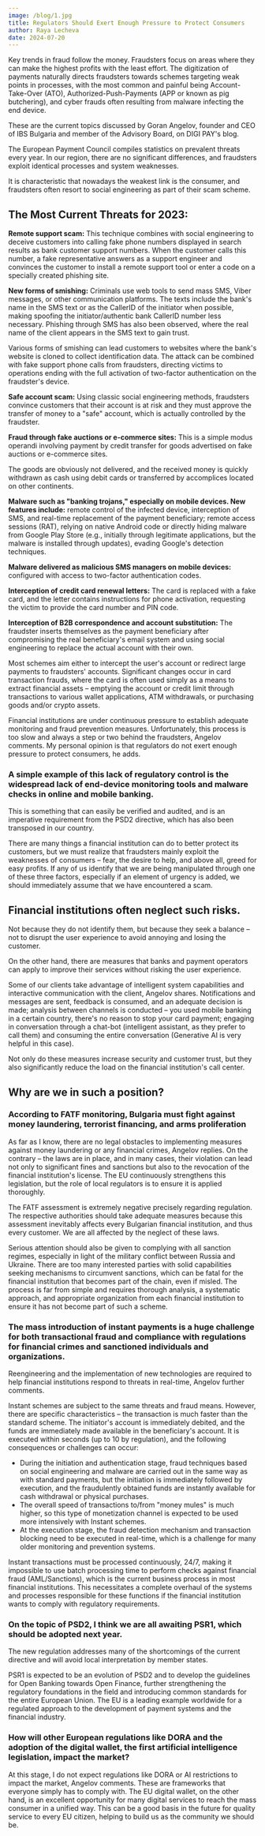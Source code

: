 ```yaml
---
image: /blog/1.jpg
title: Regulators Should Exert Enough Pressure to Protect Consumers
author: Raya Lecheva
date: 2024-07-20
---
```


Key trends in fraud follow the money. Fraudsters focus on areas where they can make the highest profits with the least effort. The digitization of payments naturally directs fraudsters towards schemes targeting weak points in processes, with the most common and painful being Account-Take-Over (ATO), Authorized-Push-Payments (APP or known as pig butchering), and cyber frauds often resulting from malware infecting the end device.

These are the current topics discussed by Goran Angelov, founder and CEO of IBS Bulgaria and member of the Advisory Board, on DIGI PAY's blog.

The European Payment Council compiles statistics on prevalent threats every year. In our region, there are no significant differences, and fraudsters exploit identical processes and system weaknesses.

It is characteristic that nowadays the weakest link is the consumer, and fraudsters often resort to social engineering as part of their scam scheme.

## The Most Current Threats for 2023:

**Remote support scam:** This technique combines with social engineering to deceive customers into calling fake phone numbers displayed in search results as bank customer support numbers. When the customer calls this number, a fake representative answers as a support engineer and convinces the customer to install a remote support tool or enter a code on a specially created phishing site.

**New forms of smishing:** Criminals use web tools to send mass SMS, Viber messages, or other communication platforms. The texts include the bank's name in the SMS text or as the CallerID of the initiator when possible, making spoofing the initiator/authentic bank CallerID number less necessary. Phishing through SMS has also been observed, where the real name of the client appears in the SMS text to gain trust.

Various forms of smishing can lead customers to websites where the bank's website is cloned to collect identification data. The attack can be combined with fake support phone calls from fraudsters, directing victims to operations ending with the full activation of two-factor authentication on the fraudster's device.

**Safe account scam:** Using classic social engineering methods, fraudsters convince customers that their account is at risk and they must approve the transfer of money to a "safe" account, which is actually controlled by the fraudster.

**Fraud through fake auctions or e-commerce sites:** This is a simple modus operandi involving payment by credit transfer for goods advertised on fake auctions or e-commerce sites.

The goods are obviously not delivered, and the received money is quickly withdrawn as cash using debit cards or transferred by accomplices located on other continents.

**Malware such as "banking trojans," especially on mobile devices. New features include:** remote control of the infected device, interception of SMS, and real-time replacement of the payment beneficiary; remote access sessions (RAT), relying on native Android code or directly hiding malware from Google Play Store (e.g., initially through legitimate applications, but the malware is installed through updates), evading Google's detection techniques.

**Malware delivered as malicious SMS managers on mobile devices:** configured with access to two-factor authentication codes.

**Interception of credit card renewal letters:** The card is replaced with a fake card, and the letter contains instructions for phone activation, requesting the victim to provide the card number and PIN code.

**Interception of B2B correspondence and account substitution:** The fraudster inserts themselves as the payment beneficiary after compromising the real beneficiary's email system and using social engineering to replace the actual account with their own.

Most schemes aim either to intercept the user's account or redirect large payments to fraudsters' accounts. Significant changes occur in card transaction frauds, where the card is often used simply as a means to extract financial assets – emptying the account or credit limit through transactions to various wallet applications, ATM withdrawals, or purchasing goods and/or crypto assets.

Financial institutions are under continuous pressure to establish adequate monitoring and fraud prevention measures. Unfortunately, this process is too slow and always a step or two behind the fraudsters, Angelov comments. My personal opinion is that regulators do not exert enough pressure to protect consumers, he adds.

### A simple example of this lack of regulatory control is the widespread lack of end-device monitoring tools and malware checks in online and mobile banking.

This is something that can easily be verified and audited, and is an imperative requirement from the PSD2 directive, which has also been transposed in our country.

There are many things a financial institution can do to better protect its customers, but we must realize that fraudsters mainly exploit the weaknesses of consumers – fear, the desire to help, and above all, greed for easy profits. If any of us identify that we are being manipulated through one of these three factors, especially if an element of urgency is added, we should immediately assume that we have encountered a scam.

## Financial institutions often neglect such risks.

Not because they do not identify them, but because they seek a balance – not to disrupt the user experience to avoid annoying and losing the customer.

On the other hand, there are measures that banks and payment operators can apply to improve their services without risking the user experience.

Some of our clients take advantage of intelligent system capabilities and interactive communication with the client, Angelov shares. Notifications and messages are sent, feedback is consumed, and an adequate decision is made; analysis between channels is conducted – you used mobile banking in a certain country, there's no reason to stop your card payment; engaging in conversation through a chat-bot (intelligent assistant, as they prefer to call them) and consuming the entire conversation (Generative AI is very helpful in this case).

Not only do these measures increase security and customer trust, but they also significantly reduce the load on the financial institution's call center.

## Why are we in such a position?

### According to FATF monitoring, Bulgaria must fight against money laundering, terrorist financing, and arms proliferation

As far as I know, there are no legal obstacles to implementing measures against money laundering or any financial crimes, Angelov replies. On the contrary – the laws are in place, and in many cases, their violation can lead not only to significant fines and sanctions but also to the revocation of the financial institution's license. The EU continuously strengthens this legislation, but the role of local regulators is to ensure it is applied thoroughly.

The FATF assessment is extremely negative precisely regarding regulation. The respective authorities should take adequate measures because this assessment inevitably affects every Bulgarian financial institution, and thus every customer. We are all affected by the neglect of these laws.

Serious attention should also be given to complying with all sanction regimes, especially in light of the military conflict between Russia and Ukraine. There are too many interested parties with solid capabilities seeking mechanisms to circumvent sanctions, which can be fatal for the financial institution that becomes part of the chain, even if misled. The process is far from simple and requires thorough analysis, a systematic approach, and appropriate organization from each financial institution to ensure it has not become part of such a scheme.

### The mass introduction of instant payments is a huge challenge for both transactional fraud and compliance with regulations for financial crimes and sanctioned individuals and organizations.

Reengineering and the implementation of new technologies are required to help financial institutions respond to threats in real-time, Angelov further comments.

Instant schemes are subject to the same threats and fraud means. However, there are specific characteristics – the transaction is much faster than the standard scheme. The initiator's account is immediately debited, and the funds are immediately made available in the beneficiary's account. It is executed within seconds (up to 10 by regulation), and the following consequences or challenges can occur:

- During the initiation and authentication stage, fraud techniques based on social engineering and malware are carried out in the same way as with standard payments, but the initiation is immediately followed by execution, and the fraudulently obtained funds are instantly available for cash withdrawal or physical purchases.
- The overall speed of transactions to/from "money mules" is much higher, so this type of monetization channel is expected to be used more intensively with Instant schemes.
- At the execution stage, the fraud detection mechanism and transaction blocking need to be executed in real-time, which is a challenge for many older monitoring and prevention systems.

Instant transactions must be processed continuously, 24/7, making it impossible to use batch processing time to perform checks against financial fraud (AML/Sanctions), which is the current business process in most financial institutions. This necessitates a complete overhaul of the systems and processes responsible for these functions if the financial institution wants to comply with regulatory requirements.

### On the topic of PSD2, I think we are all awaiting PSR1, which should be adopted next year.

The new regulation addresses many of the shortcomings of the current directive and will avoid local interpretation by member states.

PSR1 is expected to be an evolution of PSD2 and to develop the guidelines for Open Banking towards Open Finance, further strengthening the regulatory foundations in the field and introducing common standards for the entire European Union. The EU is a leading example worldwide for a regulated approach to the development of payment systems and the financial industry.

### How will other European regulations like DORA and the adoption of the digital wallet, the first artificial intelligence legislation, impact the market?

At this stage, I do not expect regulations like DORA or AI restrictions to impact the market, Angelov comments. These are frameworks that everyone simply has to comply with. The EU digital wallet, on the other hand, is an excellent opportunity for many digital services to reach the mass consumer in a unified way. This can be a good basis in the future for quality service to every EU citizen, helping to build us as the community we should be.
